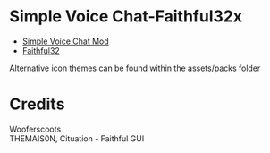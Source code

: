 # Simple Voice Chat-Faithful32x

- [Simple Voice Chat Mod](https://www.curseforge.com/minecraft/mc-mods/simple-voice-chat)
- [Faithful32](https://faithfulpack.net/)

Alternative icon themes can be found within the assets/packs folder

# Credits
Wooferscoots\
THEMAIS0N, Cituation - Faithful GUI

